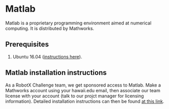 # Matlab
Matlab is a proprietary programming environment aimed at numerical computing.  It is distributed by Mathworks.  

## Prerequisites
   1. Ubuntu 16.04 ([instructions here](https://github.com/riplaboratory/Kanaloa/tree/master/SoftwareInstallation/Ubuntu)).

## Matlab installation instructions
As a RobotX Challenge team, we get sponsored access to Matlab.  Make a Mathworks account using your hawaii.edu email, then associate our team license with your account (talk to our projct manager for licensing information).  Detailed installation instructions can then be found [at this link](https://www.mathworks.com/help/install/ug/install-mathworks-software.html).

